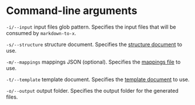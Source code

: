 # Command-line arguments

`-i/--input` input files glob pattern. Specifies the input files that will be consumed by `markdown-to-x`.

`-s/--structure` structure document. Specifies the [structure document](structure.md) to use.

`-m/--mappings` mappings JSON (optional). Specifies the [mappings file](mappings.md) to use.

`-t/--template` template document. Specifies the [template document](template.md) to use.

`-o/--output` output folder. Specifies the output folder for the generated files.
